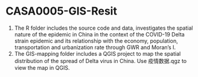 # CASA0005-GIS-Resit

1. The R folder includes the source code and data, investigates the spatial nature of the epidemic in China in the context of the COVID-19 Delta strain epidemic 
and its relationship with the economy, population, transportation and urbanization rate through GWR and Moran’s I.
2. The GIS-mapping folder includes a QGIS project to map the spatial distribution of the spread of Delta virus in China. Use 疫情数据.qgz to view the map in QGIS.
